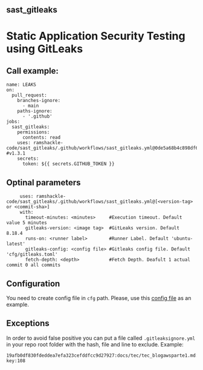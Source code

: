 ## sast_gitleaks

# Static Application Security Testing using GitLeaks

## Call example:

```
name: LEAKS
on:
  pull_request:
    branches-ignore:
      - main
    paths-ignore:
      - '.github'
jobs:
  sast_gitleaks:
    permissions:                                                                         
      contents: read
    uses: ramshackle-code/sast_gitleaks/.github/workflows/sast_gitleaks.yml@0de5a68b4c898df6928e8913759357d5e95a86a6  #v1.3.1
    secrets:
      token: ${{ secrets.GITHUB_TOKEN }}
```

## Optinal parameters

```
     uses: ramshackle-code/sast_gitleaks/.github/workflows/sast_gitleaks.yml@[<version-tag> or <commit-sha>]
     with:
       timeout-minutes: <minutes>     #Execution timeout. Default value 5 minutes
       gitleaks-version: <image tag>  #GitLeaks version. Default 8.18.4
       runs-on: <runner label>        #Runner Label. Default 'ubuntu-latest'
       gitleaks-config: <config file> #Gitleaks config file. Default 'cfg/gitleaks.toml'
       fetch-depth: <depth>           #Fetch Depth. Deafult 1 actual commit 0 all commits
```

## Configuration

You need to create config file in `cfg` path.
Please, use this [config file](https://github.com/gitleaks/gitleaks/blob/e93a7c0d2604fd1bcc43ac9cac6144a62387a8a4/config/gitleaks.toml) as an example.

## Exceptions

In order to avoid false positive you can put a file called `.gitleaksignore.yml` in your repo root folder with the hash, file and line to exclude.
Example:

```
19afb0df830fdeddea7efa323cefddfcc9d27927:docs/tec/tec_blogawsparte1.md:private-key:108
```
